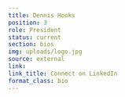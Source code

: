 ```yaml
---
title: Dennis Hooks
position: 3
role: President
status: current
section: bios
img: uploads/logo.jpg
source: external
link: 
link_title: Connect on LinkedIn
format_class: bio
---
```


